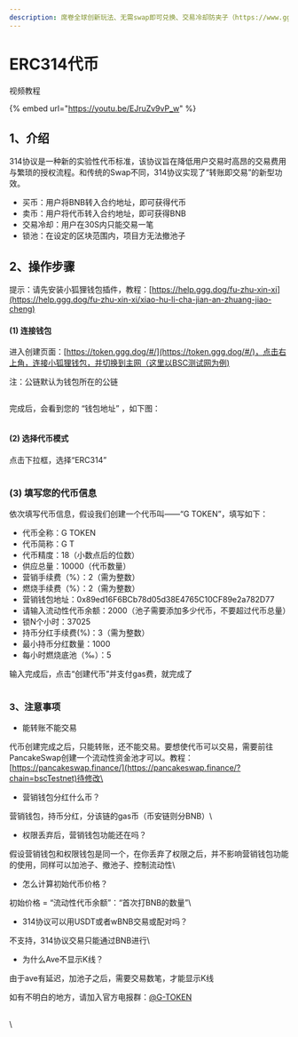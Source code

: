 ```yaml
---
description: 席卷全球创新玩法、无需swap即可兑换、交易冷却防夹子（https://www.ggg.dog）
---
```


# ERC314代币

视频教程

{% embed url="https://youtu.be/EJruZv9vP_w" %}

## 1、介绍

314协议是一种新的实验性代币标准，该协议旨在降低用户交易时高昂的交易费用与繁琐的授权流程。和传统的Swap不同，314协议实现了“转账即交易”的新型功效。

* 买币：用户将BNB转入合约地址，即可获得代币
* 卖币：用户将代币转入合约地址，即可获得BNB
* 交易冷却：用户在30S内只能交易一笔
* 锁池：在设定的区块范围内，项目方无法撤池子

## 2、操作步骤

提示：请先安装小狐狸钱包插件，教程：[https://help.ggg.dog/fu-zhu-xin-xi](https://help.ggg.dog/fu-zhu-xin-xi/xiao-hu-li-cha-jian-an-zhuang-jiao-cheng)

#### (1) 连接钱包

进入创建页面：[https://token.ggg.dog/#/](https://token.ggg.dog/#/)，点击右上角，连接小狐狸钱包，并切换到主网（这里以BSC测试网为例)

注：公链默认为钱包所在的公链

<figure><img src="https://lh7-us.googleusercontent.com/FDuKRIyAoUBC7fd20VlNJ09LBIRXyrEnlD8_DbxZ5Cc8mkJU_Qu-gZz9vxdtsKORj1-SaL74miqmeYPXwoj24p57nzc3rjRch24A_SYD9G9JucckSaKBK6jNJE-61EjJ-raFF-TLqiiu6vU3VsdMT8U" alt=""><figcaption></figcaption></figure>

完成后，会看到您的  “钱包地址” ，如下图：

<figure><img src="https://lh7-us.googleusercontent.com/2gNL5Tmk66SC-5n-yP0q19PqA9mMByVVBFVPL06RtlpuPGp4dEzc1c7pNFsAV9SFE-9jfi-XGST3CXL4XZ524Jd2rHHPLsjaObZ-2doNmmVO4DZvMmjZDrlrcwKdYdLDnH4a9hUHSpjFIUreeHG3dF4" alt=""><figcaption></figcaption></figure>

#### (2) 选择代币模式

点击下拉框，选择“ERC314”

<figure><img src="https://lh7-us.googleusercontent.com/qvc8KnVqywG9WzZDdcABeWpjHI5qO6CEHBQbDGj4r3lxOMc7HRcIUpQeqBqp-OecfoB6W6m2fbnxEX1OuJfHmIPE1PKqx_9oI9DZGUrUTJfRWHC-2dmQi6oOytQRWcorwnctEYmX3mEAlXYV5Pd4PlI" alt=""><figcaption></figcaption></figure>

### (3) 填写您的代币信息

依次填写代币信息，假设我们创建一个代币叫——“G TOKEN”，填写如下：

* 代币全称：G TOKEN
* 代币简称：G T
* 代币精度：18（小数点后的位数）
* 供应总量：10000（代币数量）
* 营销手续费（%）：2（需为整数）
* 燃烧手续费（%）：2（需为整数）
* 营销钱包地址：0x89ed16F6BCb78d05d38E4765C10CF89e2a782D77
* 请输入流动性代币余额：2000（池子需要添加多少代币，不要超过代币总量）
* 锁N个小时：37025
* 持币分红手续费(%)：3（需为整数）
* 最小持币分红数量：1000
* 每小时燃烧底池（‰）：5

输入完成后，点击“创建代币”并支付gas费，就完成了

<figure><img src="https://lh7-us.googleusercontent.com/8b8YwuccKdRGR7aP1j0k-ae-xjdyBDw7Ylspd1UZQxkG86WRUVu49i5MNrK_ELZVMN3nT9rgsuXcSGAar794UxHt2rLLULRwZ9ovb1BLUmQFREvBTo2qtaAOWrej4rQOCxFalzf9LgOJfAACh_KEaHk" alt=""><figcaption></figcaption></figure>

### 3、注意事项

* 能转账不能交易

代币创建完成之后，只能转账，还不能交易。要想使代币可以交易，需要前往PancakeSwap创建一个流动性资金池才可以。教程：[https://pancakeswap.finance/](https://pancakeswap.finance/?chain=bscTestnet)待修改\


* 营销钱包分红什么币？

营销钱包，持币分红，分该链的gas币（币安链则分BNB）\


* 权限丢弃后，营销钱包功能还在吗？

假设营销钱包和权限钱包是同一个，在你丢弃了权限之后，并不影响营销钱包功能的使用，同样可以加池子、撤池子、控制流动性\


* 怎么计算初始代币价格？

初始价格 = “流动性代币余额”：“首次打BNB的数量”\


* 314协议可以用USDT或者wBNB交易或配对吗？

不支持，314协议交易只能通过BNB进行\


* 为什么Ave不显示K线？

由于ave有延迟，加池子之后，需要交易数笔，才能显示K线



如有不明白的地方，请加入官方电报群：[@G-TOKEN](https://t.me/maleduck666)

\
\
